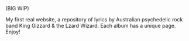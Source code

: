 (BIG WIP)

My first real website, a repository of lyrics by Australian psychedelic rock band King Gizzard & the Lzard Wizard. Each album has a unique page. Enjoy!
